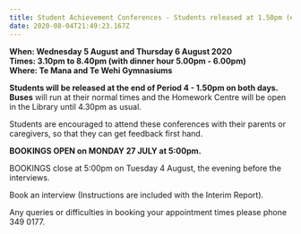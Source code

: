 ```yaml
---
title: Student Achievement Conferences - Students released at 1.50pm (end of period 4)
date: 2020-08-04T21:49:23.167Z
---
```

**When: Wednesday 5 August and Thursday 6 August 2020**  
**Times: 3.10pm to 8.40pm (with dinner hour 5.00pm - 6.00pm)**   
**Where: Te Mana and Te Wehi Gymnasiums**


**Students will be released at the end of Period 4 - 1.50pm on both days.**  
**Buses** will run at their normal times and the Homework Centre will be open in the Library until 4.30pm as usual.

Students are encouraged to attend these conferences with their parents or caregivers, so that they can get feedback first hand.

**BOOKINGS OPEN on MONDAY 27 JULY at 5:00pm.**

BOOKINGS close at 5:00pm on Tuesday 4 August, the evening before the interviews.

Book an interview (Instructions are included with the Interim Report).

Any queries or difficulties in booking your appointment times please phone 349 0177.